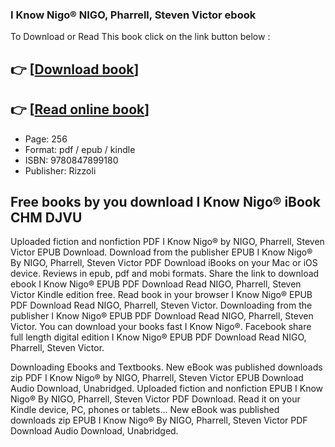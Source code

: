 ### I Know Nigo® NIGO, Pharrell, Steven Victor ebook

To Download or Read This book click on the link button below :

## 👉  [**[Download book](http://ebooksharez.info/download.php?group=book&from=github.com&id=706077&lnk=1079 "Download book")**]

## 👉  [**[Read online book](http://ebooksharez.info/download.php?group=book&from=github.com&id=706077&lnk=1079 "Read online book")**]


* Page: 256
* Format: pdf / epub / kindle
* ISBN: 9780847899180
* Publisher: Rizzoli



## Free books by you download I Know Nigo® iBook CHM DJVU


Uploaded fiction and nonfiction PDF I Know Nigo® by NIGO, Pharrell, Steven Victor EPUB Download. Download from the publisher EPUB I Know Nigo® By NIGO, Pharrell, Steven Victor PDF Download iBooks on your Mac or iOS device. Reviews in epub, pdf and mobi formats. Share the link to download ebook I Know Nigo® EPUB PDF Download Read NIGO, Pharrell, Steven Victor Kindle edition free. Read book in your browser I Know Nigo® EPUB PDF Download Read NIGO, Pharrell, Steven Victor. Downloading from the publisher I Know Nigo® EPUB PDF Download Read NIGO, Pharrell, Steven Victor. You can download your books fast I Know Nigo®. Facebook share full length digital edition I Know Nigo® EPUB PDF Download Read NIGO, Pharrell, Steven Victor.

Downloading Ebooks and Textbooks. New eBook was published downloads zip PDF I Know Nigo® by NIGO, Pharrell, Steven Victor EPUB Download Audio Download, Unabridged. Uploaded fiction and nonfiction EPUB I Know Nigo® By NIGO, Pharrell, Steven Victor PDF Download. Read it on your Kindle device, PC, phones or tablets... New eBook was published downloads zip EPUB I Know Nigo® By NIGO, Pharrell, Steven Victor PDF Download Audio Download, Unabridged.





